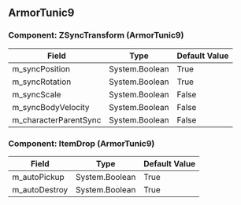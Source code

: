 ## ArmorTunic9

### Component: ZSyncTransform (ArmorTunic9)

|Field|Type|Default Value|
|---|---|---|
|m_syncPosition|System.Boolean|True|
|m_syncRotation|System.Boolean|True|
|m_syncScale|System.Boolean|False|
|m_syncBodyVelocity|System.Boolean|False|
|m_characterParentSync|System.Boolean|False|

### Component: ItemDrop (ArmorTunic9)

|Field|Type|Default Value|
|---|---|---|
|m_autoPickup|System.Boolean|True|
|m_autoDestroy|System.Boolean|True|

